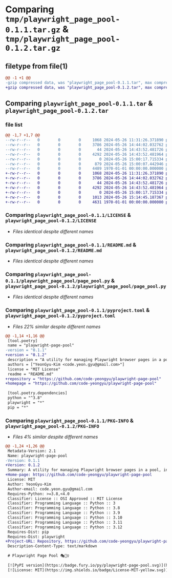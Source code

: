 # Comparing `tmp/playwright_page_pool-0.1.1.tar.gz` & `tmp/playwright_page_pool-0.1.2.tar.gz`

## filetype from file(1)

```diff
@@ -1 +1 @@
-gzip compressed data, was "playwright_page_pool-0.1.1.tar", max compression
+gzip compressed data, was "playwright_page_pool-0.1.2.tar", max compression
```

## Comparing `playwright_page_pool-0.1.1.tar` & `playwright_page_pool-0.1.2.tar`

### file list

```diff
@@ -1,7 +1,7 @@
--rw-r--r--   0        0        0     1068 2024-05-26 11:31:26.371890 playwright_page_pool-0.1.1/LICENSE
--rw-r--r--   0        0        0     3786 2024-05-26 14:44:02.032762 playwright_page_pool-0.1.1/README.md
--rw-r--r--   0        0        0       44 2024-05-26 14:43:52.481726 playwright_page_pool-0.1.1/playwright_page_pool/__init__.py
--rw-r--r--   0        0        0     4292 2024-05-26 14:43:52.481964 playwright_page_pool-0.1.1/playwright_page_pool/page_pool.py
--rw-r--r--   0        0        0        0 2024-05-26 15:00:17.715334 playwright_page_pool-0.1.1/playwright_page_pool/py.typed
--rw-r--r--   0        0        0      879 2024-05-26 15:00:07.442946 playwright_page_pool-0.1.1/pyproject.toml
--rw-r--r--   0        0        0     4489 1970-01-01 00:00:00.000000 playwright_page_pool-0.1.1/PKG-INFO
+-rw-r--r--   0        0        0     1068 2024-05-26 11:31:26.371890 playwright_page_pool-0.1.2/LICENSE
+-rw-r--r--   0        0        0     3786 2024-05-26 14:44:02.032762 playwright_page_pool-0.1.2/README.md
+-rw-r--r--   0        0        0       44 2024-05-26 14:43:52.481726 playwright_page_pool-0.1.2/playwright_page_pool/__init__.py
+-rw-r--r--   0        0        0     4292 2024-05-26 14:43:52.481964 playwright_page_pool-0.1.2/playwright_page_pool/page_pool.py
+-rw-r--r--   0        0        0        0 2024-05-26 15:00:17.715334 playwright_page_pool-0.1.2/playwright_page_pool/py.typed
+-rw-r--r--   0        0        0     1013 2024-05-26 15:14:45.187367 playwright_page_pool-0.1.2/pyproject.toml
+-rw-r--r--   0        0        0     4631 1970-01-01 00:00:00.000000 playwright_page_pool-0.1.2/PKG-INFO
```

### Comparing `playwright_page_pool-0.1.1/LICENSE` & `playwright_page_pool-0.1.2/LICENSE`

 * *Files identical despite different names*

### Comparing `playwright_page_pool-0.1.1/README.md` & `playwright_page_pool-0.1.2/README.md`

 * *Files identical despite different names*

### Comparing `playwright_page_pool-0.1.1/playwright_page_pool/page_pool.py` & `playwright_page_pool-0.1.2/playwright_page_pool/page_pool.py`

 * *Files identical despite different names*

### Comparing `playwright_page_pool-0.1.1/pyproject.toml` & `playwright_page_pool-0.1.2/pyproject.toml`

 * *Files 22% similar despite different names*

```diff
@@ -1,14 +1,16 @@
 [tool.poetry]
 name = "playwright-page-pool"
-version = "0.1.1"
+version = "0.1.2"
 description = "A utility for managing Playwright browser pages in a pool, inspired by Python's ThreadPool."
 authors = ["YeonGyu-Kim <code.yeon.gyu@gmail.com>"]
 license = "MIT License"
 readme = "README.md"
+repository = "https://github.com/code-yeongyu/playwright-page-pool"
+homepage = "https://github.com/code-yeongyu/playwright-page-pool"
 
 [tool.poetry.dependencies]
 python = "^3.8"
 playwright = "*"
 pip = "*"
```

### Comparing `playwright_page_pool-0.1.1/PKG-INFO` & `playwright_page_pool-0.1.2/PKG-INFO`

 * *Files 4% similar despite different names*

```diff
@@ -1,24 +1,26 @@
 Metadata-Version: 2.1
 Name: playwright-page-pool
-Version: 0.1.1
+Version: 0.1.2
 Summary: A utility for managing Playwright browser pages in a pool, inspired by Python's ThreadPool.
+Home-page: https://github.com/code-yeongyu/playwright-page-pool
 License: MIT
 Author: YeonGyu-Kim
 Author-email: code.yeon.gyu@gmail.com
 Requires-Python: >=3.8,<4.0
 Classifier: License :: OSI Approved :: MIT License
 Classifier: Programming Language :: Python :: 3
 Classifier: Programming Language :: Python :: 3.8
 Classifier: Programming Language :: Python :: 3.9
 Classifier: Programming Language :: Python :: 3.10
 Classifier: Programming Language :: Python :: 3.11
 Classifier: Programming Language :: Python :: 3.12
 Requires-Dist: pip
 Requires-Dist: playwright
+Project-URL: Repository, https://github.com/code-yeongyu/playwright-page-pool
 Description-Content-Type: text/markdown
 
 # Playwright Page Pool 🎭🏊‍♀️
 
 [![PyPI version](https://badge.fury.io/py/playwright-page-pool.svg)](https://badge.fury.io/py/playwright-page-pool)
 [![License: MIT](https://img.shields.io/badge/License-MIT-yellow.svg)](https://opensource.org/licenses/MIT)
```

